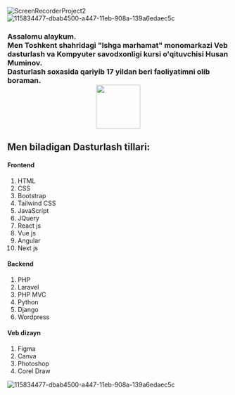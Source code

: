 ![ScreenRecorderProject2](https://github.com/aytishniklar/aytishniklar/assets/161709554/f842071a-4658-47bb-9c58-58d52e1e5d5d)
![115834477-dbab4500-a447-11eb-908a-139a6edaec5c](https://github.com/aytishniklar/aytishniklar/assets/161709554/f66be5f4-d70a-4a6f-b695-eb48043e0428)
<h3>Assalomu alaykum. <br>
Men Toshkent shahridagi "Ishga marhamat" monomarkazi Veb dasturlash va Kompyuter savodxonligi kursi o'qituvchisi Husan Muminov. <br>
Dasturlash soxasida qariyib 17 yildan beri faoliyatimni olib boraman.
  <div id="header" align="center">
  <img src="https://media.giphy.com/media/M9gbBd9nbDrOTu1Mqx/giphy.gif" width="100"/>
</div>
</h3>
<h2>Men biladigan Dasturlash tillari:</h2>
<h4>Frontend</h4>
<ol>                            
  <li>HTML</li> 
  <li>CSS</li> 
  <li>Bootstrap</li>
   <li>Tailwind CSS</li>
  <li>JavaScript</li>
  <li>JQuery</li>
  <li>React js</li>
   <li>Vue js</li>
   <li>Angular</li>
   <li>Next js</li>
</ol>
<h4>Backend</h4>
<ol>
  <li>PHP</li>
  <li>Laravel</li>
  <li>PHP MVC</li>
  <li>Python</li>
  <li>Django</li>
  <li>Wordpress</li>
</ol>
<h4>Veb dizayn</h4>
<ol>
  <li>Figma</li>
  <li>Canva</li>
  <li>Photoshop</li>
  <li>Corel Draw</li>
</ol>

![115834477-dbab4500-a447-11eb-908a-139a6edaec5c](https://github.com/aytishniklar/aytishniklar/assets/161709554/f66be5f4-d70a-4a6f-b695-eb48043e0428)
